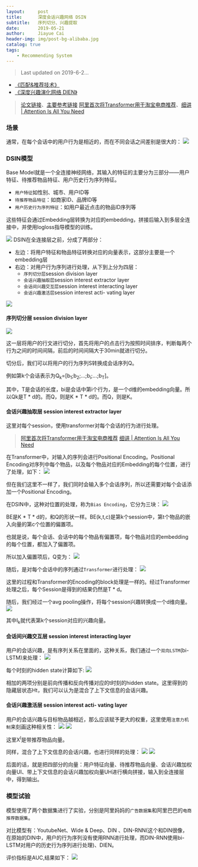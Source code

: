 ```yaml
---
layout:     post
title:      深度会话兴趣网络 DSIN
subtitle:   序列切分、兴趣提取
date:       2019-05-21
author:     Jiayue Cai
header-img: img/post-bg-alibaba.jpg
catalog: true
tags:
    - Recommending System
---
```



> Last updated on 2019-6-2...

- [《匹配&推荐技术》](https://coladrill.github.io/2018/08/06/%E5%8C%B9%E9%85%8D&%E6%8E%A8%E8%8D%90%E6%8A%80%E6%9C%AF/)
- [《深度兴趣演化网络 DIEN》](https://coladrill.github.io/2019/02/04/%E6%B7%B1%E5%BA%A6%E5%85%B4%E8%B6%A3%E6%BC%94%E5%8C%96%E7%BD%91%E7%BB%9C-DIEN/)

> [论文链接](https://arxiv.org/pdf/1905.06482.pdf)、[主要参考链接](https://mp.weixin.qq.com/s/mSv_FQPBmvQDE4jlwjl4lA)
> [阿里首次将Transformer用于淘宝电商推荐](https://mp.weixin.qq.com/s?__biz=MzU1NDA4NjU2MA==&mid=2247496660&idx=1&sn=cb2af41f41fbdc591304156b0940f0fc&chksm=fbea4a1bcc9dc30d5e9620fa70de17941c007b457568c71fcca3d1ce5f2c3e00e008ad7f23d0&mpshare=1&scene=23&srcid=0601BpmadhpUmJe0hP7Iqei7#rd)、[细讲 | Attention Is All You Need](https://mp.weixin.qq.com/s/RLxWevVWHXgX-UcoxDS70w)


### 场景 

通常，在每个会话中的用户行为是相近的，而在不同会话之间差别是很大的：
![](/img/post/20190521/1.png)

### DSIN模型

Base Model就是一个全连接神经网络，其输入的特征的主要分为三部分——用户特征、待推荐物品特征、用户历史行为序列特征。
- `用户特征`如性别、城市、用户ID等
- `待推荐物品特征`：如商家ID、品牌ID等
- `用户历史行为序列特征`：如用户最近点击的物品ID序列等

这些特征会通过Embedding层转换为对应的embedding，拼接后输入到多层全连接中，并使用logloss指导模型的训练。

![](/img/post/20190521/2.png)
DSIN在全连接层之前，分成了两部分：
- 左边：将用户特征和物品特征转换对应的向量表示，这部分主要是一个embedding层
- 右边：对用户行为序列进行处理，从下到上分为四层：
	- `序列切分层`session division layer
	- `会话兴趣抽取层`session interest extractor layer
	- `会话间兴趣交互层`session interest interacting layer
	- `会话兴趣激活层`session interest acti- vating layer

![](/img/post/20190521/3.png)

#### 序列切分层 session division layer

![](/img/post/20190521/4.png)

这一层将用户的行文进行切分，首先将用户的点击行为按照时间排序，判断每两个行为之间的时间间隔，前后的时间间隔大于30min就进行切分。

切分后，我们可以将用户的行为序列S转换成会话序列Q。

例如第k个会话表示为Q<sub>k</sub>=[b<sub>1</sub>;b<sub>2</sub>;...;b<sub>i</sub>;...;b<sub>T</sub>]。

其中，T是会话的长度，bi是会话中第i个行为，是一个d维的embedding向量。所以Qk是T * d的。而Q，则是K * T * d的。而Q，则是K。

#### 会话兴趣抽取层 session interest extractor layer

这里对每个session，使用transformer对每个会话的行为进行处理。

> [阿里首次将Transformer用于淘宝电商推荐](https://mp.weixin.qq.com/s?__biz=MzU1NDA4NjU2MA==&mid=2247496660&idx=1&sn=cb2af41f41fbdc591304156b0940f0fc&chksm=fbea4a1bcc9dc30d5e9620fa70de17941c007b457568c71fcca3d1ce5f2c3e00e008ad7f23d0&mpshare=1&scene=23&srcid=0601BpmadhpUmJe0hP7Iqei7#rd)
> [细讲 | Attention Is All You Need](https://mp.weixin.qq.com/s/RLxWevVWHXgX-UcoxDS70w)

在Transformer中，对输入的序列会进行Positional Encoding。Positional Encoding对序列中每个物品，以及每个物品对应的Embedding的每个位置，进行了处理，如下：
![](/img/post/20190521/5.png)

但在我们这里不一样了，我们同时会输入多个会话序列，所以还需要对每个会话添加一个Positional Encoding。

在DSIN中，这种对位置的处理，称为`Bias Encoding`，它分为三块：
![](/img/post/20190521/6.png)

BE是K * T * d的，和Q的形状一样。BE(k,t,c)是第k个session中，第t个物品的嵌入向量的第c个位置的偏置项。

也就是说，每个会话、会话中的每个物品有偏置项，每个物品对应的embedding的每个位置，都加入了偏置项。

所以加入偏置项后，Q变为：
![](/img/post/20190521/7.png)

随后，是对每个会话中的序列通过`Transformer`进行处理：
![](/img/post/20190521/8.png)

这里的过程和Transformer的Encoding的block处理是一样的。经过Transformer处理之后，每个Session是得到的结果仍然是T * d。

随后，我们经过一个avg pooling操作，将每个session兴趣转换成一个d维向量。
![](/img/post/20190521/9.png)

其中I<sub>k</sub>就代表第k个session对应的兴趣向量。

#### 会话间兴趣交互层 session interest interacting layer

用户的会话兴趣，是有序列关系在里面的，这种关系，我们通过一个`双向LSTM`(bi-LSTM)来处理：
![](/img/post/20190521/10.png)

每个时刻的hidden state计算如下:
![](/img/post/20190521/11.png)

相加的两项分别是前向传播和反向传播对应的t时刻的hidden state。这里得到的隐藏层状态Ht，我们可以认为是混合了上下文信息的会话兴趣。

#### 会话兴趣激活层 session interest acti- vating layer

用户的会话兴趣与目标物品越相近，那么应该赋予更大的权重，这里使用`注意力机制`来刻画这种相关性：
![](/img/post/20190521/12.png)
![](/img/post/20190521/13.png)

这里X<sup>I</sup>是带推荐物品向量。

同样，混合了上下文信息的会话兴趣，也进行同样的处理：
![](/img/post/20190521/14.png)
![](/img/post/20190521/15.png)

后面的话，就是把四部分的向量：用户特征向量、待推荐物品向量、会话兴趣加权向量UI、带上下文信息的会话兴趣加权向量UH进行横向拼接，输入到全连接层中，得到输出。

### 模型试验

模型使用了两个数据集进行了实验，分别是阿里妈妈的`广告数据集`和阿里巴巴的`电商推荐数据集`。

对比模型有：YoutubeNet、Wide & Deep、DIN 、DIN-RNN(这个和DIN很像，在原始的DIN中，用户的行为序列没有使用RNN进行处理，而DIN-RNN使用bi-LSTM对用户的历史行为序列进行处理)、DIEN。

评价指标是AUC,结果如下：
![](/img/post/20190521/16.png)












